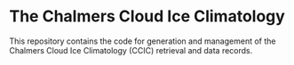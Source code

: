 # The Chalmers Cloud Ice Climatology

This repository contains the code for generation and management of the Chalmers
Cloud Ice Climatology (CCIC) retrieval and data records.
